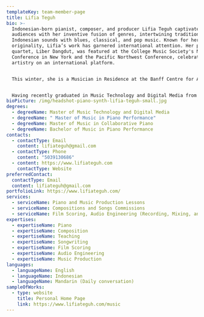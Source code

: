 ```yaml
---
templateKey: team-member-page
title: Lifia Teguh
bio: >-
  Indonesian-born pianist, composer, and producer Lifia Teguh captivates
  audiences with her inventive fusion of genres, intertwining traditional
  Indonesian sounds with blues, classical, and pop music. Known for her
  originality, Lifia’s work has garnered international attention. Her piano
  quartet, Liber Dangdut, was featured at the College Music Society's National
  Conference in New York and the Pacific Northwest Conference, celebrating her
  artistry on an international platform.


  This winter, she is a Musician in Residence at the Banff Centre for Arts and Creativity. Recent highlights include performing Ravel’s Piano Concerto in G Major with the Corvallis-OSU Symphony Orchestra. appearing on All Classical Portland Radio’s "Thursday @ Three" series (USA).


  Having recently graduated in Music Technology and Digital Media from the University of Toronto, Canada, Lifia also holds Master’s degrees in Piano Performance and Collaborative Piano from Portland State University, USA. With past teaching and/or coaching roles at the University of Toronto, Portland State University, and Linfield University, she weaves these passions of performing, teaching, and producing into her multi genre music. Her work continues to cross borders, connecting cultures and resonating deeply with listeners worldwide.
bioPicture: /img/headshot-piano-synth-lifia-teguh-small.jpg
degrees:
  - degreeName: Master of Music Technology and Digital Media
  - degreeName: " Master of Music in Piano Performance"
  - degreeName: Master of Music in Collaborative Piano
  - degreeName: Bachelor of Music in Piano Performance
contacts:
  - contactType: Email
    content: lifiateguh@gmail.com
  - contactType: Phone
    content: "5039130686"
  - content: https://www.lifiateguh.com
    contactType: Website
preferredContact:
  contactType: Email
  content: lifiateguh@gmail.com
portfolioLink: https://www.lifiateguh.com/
services:
  - serviceName: Piano and Music Production Lessons
  - serviceName: Compositions and Songs Commissions
  - serviceName: Film Scoring, Audio Engineering (Recording, Mixing, and Mastering)
expertises:
  - expertiseName: Piano
  - expertiseName: Composition
  - expertiseName: Teaching
  - expertiseName: Songwriting
  - expertiseName: Film Scoring
  - expertiseName: Audio Engineering
  - expertiseName: Music Production
languages:
  - languageName: English
  - languageName: Indonesian
  - languageName: Mandarin (Daily conversation)
sampleOfWorks:
  - type: website
    title: Personal Home Page
    link: https://www.lifiateguh.com/music
---
```

